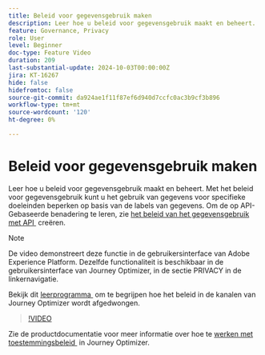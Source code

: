 ```yaml
---
title: Beleid voor gegevensgebruik maken
description: Leer hoe u beleid voor gegevensgebruik maakt en beheert.
feature: Governance, Privacy
role: User
level: Beginner
doc-type: Feature Video
duration: 209
last-substantial-update: 2024-10-03T00:00:00Z
jira: KT-16267
hide: false
hidefromtoc: false
source-git-commit: da924ae1f11f87ef6d940d7ccfc0ac3b9cf3b896
workflow-type: tm+mt
source-wordcount: '120'
ht-degree: 0%

---
```



# Beleid voor gegevensgebruik maken

Leer hoe u beleid voor gegevensgebruik maakt en beheert. Met het beleid voor gegevensgebruik kunt u het gebruik van gegevens voor specifieke doeleinden beperken op basis van de labels van gegevens. Om de op API-Gebaseerde benadering te leren, zie [&#x200B; het beleid van het gegevensgebruik met API &#x200B;](https://experienceleague.adobe.com/nl/docs/experience-platform/data-governance/policies/create) creëren.

>[!NOTE]
>
>De video demonstreert deze functie in de gebruikersinterface van Adobe Experience Platform. Dezelfde functionaliteit is beschikbaar in de gebruikersinterface van Journey Optimizer, in de sectie PRIVACY in de linkernavigatie.
>
>Bekijk dit [&#x200B; leerprogramma &#x200B;](/help/privacy/enforce-data-usage-policies-in-journey-optimizer-channels.md) om te begrijpen hoe het beleid in de kanalen van Journey Optimizer wordt afgedwongen.

>[!VIDEO](https://video.tv.adobe.com/v/32977/?learn=on)

Zie de productdocumentatie voor meer informatie over hoe te [&#x200B; werken met toestemmingsbeleid &#x200B;](https://experienceleague.adobe.com/en/docs/journey-optimizer/using/privacy/consent/consent-restricted) in Journey Optimizer.
